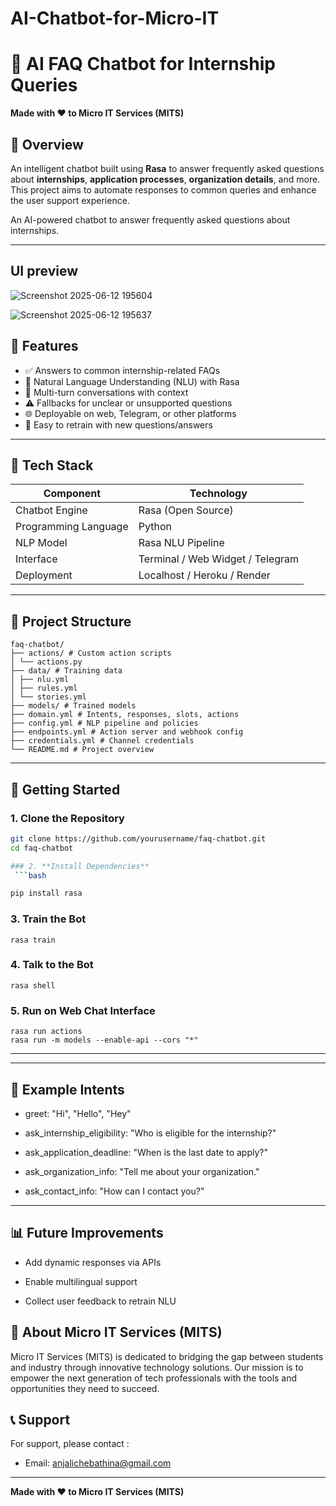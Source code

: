 # AI-Chatbot-for-Micro-IT

# 🤖 AI FAQ Chatbot for Internship Queries

**Made with ❤️ to Micro IT Services (MITS)**
## 🎯 Overview

An intelligent chatbot built using **Rasa** to answer frequently asked questions about **internships**, **application processes**, **organization details**, and more. This project aims to automate responses to common queries and enhance the user support experience.

An AI-powered chatbot to answer frequently asked questions about internships.
 
 ---
## UI preview

![Screenshot 2025-06-12 195604](https://github.com/user-attachments/assets/fb91123e-68c3-4e31-8443-ec1c0a380f16)

![Screenshot 2025-06-12 195637](https://github.com/user-attachments/assets/a130a091-2a75-4f7a-a1e6-a63cd39e7c6d)

## 📝 Features

- ✅ Answers to common internship-related FAQs
- 🧠 Natural Language Understanding (NLU) with Rasa
- 🔄 Multi-turn conversations with context
- ⚠️ Fallbacks for unclear or unsupported questions
- 🌐 Deployable on web, Telegram, or other platforms
- 🔧 Easy to retrain with new questions/answers

---

## 🧰 Tech Stack

| Component     | Technology          |
|---------------|---------------------|
| Chatbot Engine | Rasa (Open Source) |
| Programming Language | Python |
| NLP Model     | Rasa NLU Pipeline |
| Interface     | Terminal / Web Widget / Telegram |
| Deployment    | Localhost / Heroku / Render |

---

## 📁 Project Structure

```
faq-chatbot/
├── actions/ # Custom action scripts
│ └── actions.py
├── data/ # Training data
│ ├── nlu.yml
│ ├── rules.yml
│ └── stories.yml
├── models/ # Trained models
├── domain.yml # Intents, responses, slots, actions
├── config.yml # NLP pipeline and policies
├── endpoints.yml # Action server and webhook config
├── credentials.yml # Channel credentials
└── README.md # Project overview
```

---

## 🚀 Getting Started

### 1. **Clone the Repository**

```bash
git clone https://github.com/yourusername/faq-chatbot.git
cd faq-chatbot

### 2. **Install Dependencies**
 ```bash

pip install rasa

 ```
### 3. **Train the Bot**

```
rasa train

```
### 4. **Talk to the Bot**
```
rasa shell

```
### 5. **Run on Web Chat Interface** 

```
rasa run actions
rasa run -m models --enable-api --cors "*"

```
---

---

## 🧠 Example Intents

- greet: "Hi", "Hello", "Hey"

- ask_internship_eligibility: "Who is eligible for the internship?"

- ask_application_deadline: "When is the last date to apply?"

- ask_organization_info: "Tell me about your organization."

- ask_contact_info: "How can I contact you?"

---

## 📊 Future Improvements

- Add dynamic responses via APIs

- Enable multilingual support

- Collect user feedback to retrain NLU


## 👥 About Micro IT Services (MITS)

Micro IT Services (MITS) is dedicated to bridging the gap between students and industry through innovative technology solutions. Our mission is to empower the next generation of tech professionals with the tools and opportunities they need to succeed.

## 📞 Support

For support, please contact :
- Email: anjalichebathina@gmail.com


---

**Made with ❤️ to Micro IT Services (MITS)**
